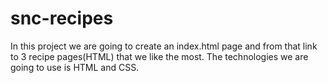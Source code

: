 # snc-recipes

In this project we are going to create an index.html page and from that link to 3 recipe pages(HTML) that we like the most. The technologies we are going to use is HTML and CSS.
